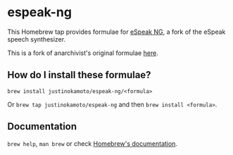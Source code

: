 #  espeak-ng

This Homebrew tap provides formulae for [eSpeak NG](https://github.com/espeak-ng/espeak-ng),
a fork of the eSpeak speech synthesizer.

This is a fork of anarchivist's original formulae [here](https://github.com/anarchivist/homebrew-espeak-ng).

## How do I install these formulae?
`brew install justinokamoto/espeak-ng/<formula>`

Or `brew tap justinokamoto/espeak-ng` and then `brew install <formula>`.

## Documentation
`brew help`, `man brew` or check [Homebrew's documentation](https://docs.brew.sh).
